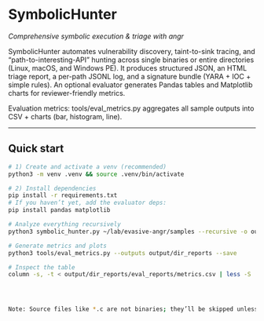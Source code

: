 # SymbolicHunter

_Comprehensive symbolic execution & triage with angr_

SymbolicHunter automates vulnerability discovery, taint-to-sink tracing, and “path-to-interesting-API” hunting across single binaries or entire directories (Linux, macOS, and Windows PE). It produces structured JSON, 
an HTML triage report, a per-path JSONL log, and a signature bundle (YARA + IOC + simple rules). An optional evaluator generates Pandas tables and Matplotlib charts for reviewer-friendly metrics.

Evaluation metrics: tools/eval_metrics.py aggregates all sample outputs into CSV + charts (bar, histogram, line).

---

## Quick start

```bash
# 1) Create and activate a venv (recommended)
python3 -m venv .venv && source .venv/bin/activate

# 2) Install dependencies
pip install -r requirements.txt
# If you haven’t yet, add the evaluator deps:
pip install pandas matplotlib

# Analyze everything recursively
python3 symbolic_hunter.py ~/lab/evasive-angr/samples --recursive -o output/dir_reports/

# Generate metrics and plots
python3 tools/eval_metrics.py --outputs output/dir_reports --save

# Inspect the table
column -s, -t < output/dir_reports/eval_reports/metrics.csv | less -S




Note: Source files like *.c are not binaries; they’ll be skipped unless you pre-compile them. Some non-ELF/Mach-O/PE blobs may load via angr’s blob backend; otherwise they’re reported as no loader backend.


